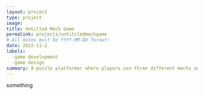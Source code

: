 ```yaml
---
layout: project
type: project
image: 
title: Untitled Mech Game
permalink: projects/untitiledmechgame
# All dates must be YYYY-MM-DD format!
date: 2022-11-2
labels:
  -game development
  -game design
summary: A puzzle platformer where players use three different mechs and their abilities to solve puzzles
---
```


something
